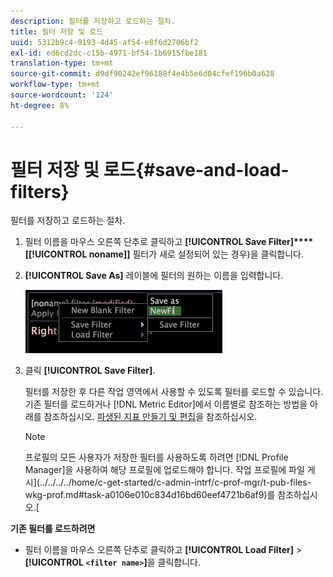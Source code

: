 ```yaml
---
description: 필터를 저장하고 로드하는 절차.
title: 필터 저장 및 로드
uuid: 5312b9c4-0193-4d45-af54-e8f6d2706bf2
exl-id: ed6cd2dc-c15b-4971-bf54-1b6915fbe181
translation-type: tm+mt
source-git-commit: d9df90242ef96188f4e4b5e6d04cfef196b0a628
workflow-type: tm+mt
source-wordcount: '124'
ht-degree: 8%

---
```


# 필터 저장 및 로드{#save-and-load-filters}

필터를 저장하고 로드하는 절차.

1. 필터 이름을 마우스 오른쪽 단추로 클릭하고 **[!UICONTROL Save Filter]****\[[!UICONTROL noname]\]** 필터가 새로 설정되어 있는 경우)을 클릭합니다.
1. **[!UICONTROL Save As]** 레이블에 필터의 원하는 이름을 입력합니다.

   ![단계 정보](assets/vis_FilterEditor_SaveFilter.png)

1. 클릭 **[!UICONTROL Save Filter]**.

   필터를 저장한 후 다른 작업 영역에서 사용할 수 있도록 필터를 로드할 수 있습니다. 기존 필터를 로드하거나 [!DNL Metric Editor]에서 이름별로 참조하는 방법을 아래를 참조하십시오. [파생된 지표 만들기 및 편집](../../../../home/c-get-started/c-admin-intrf/c-prof-mgr/c-drvd-mtrcs.md#concept-e41723b342a849309874b26232224a40)을 참조하십시오.

   >[!NOTE]
   >
   >프로필의 모든 사용자가 저장한 필터를 사용하도록 하려면 [!DNL Profile Manager]을 사용하여 해당 프로필에 업로드해야 합니다. 작업 프로필에 파일 게시](../../../../home/c-get-started/c-admin-intrf/c-prof-mgr/t-pub-files-wkg-prof.md#task-a0106e010c834d16bd60eef4721b6af9)를 참조하십시오.[

**기존 필터를 로드하려면**

* 필터 이름을 마우스 오른쪽 단추로 클릭하고 **[!UICONTROL Load Filter]** > **[!UICONTROL `<filter name>`]**&#x200B;을 클릭합니다.
